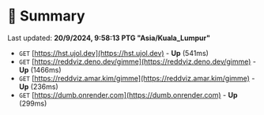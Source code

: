 # 📖 Summary
Last updated: **20/9/2024, 9:58:13 PTG "Asia/Kuala_Lumpur"**

- `GET` [https://hst.ujol.dev](https://hst.ujol.dev) - **Up** (541ms)
- `GET` [https://reddviz.deno.dev/gimme](https://reddviz.deno.dev/gimme) - **Up** (1466ms)
- `GET` [https://reddviz.amar.kim/gimme](https://reddviz.amar.kim/gimme) - **Up** (236ms)
- `GET` [https://dumb.onrender.com](https://dumb.onrender.com) - **Up** (299ms)
